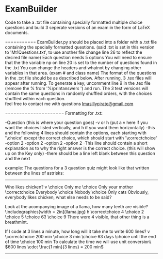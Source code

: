 ExamBuilder
===========

Code to take a .txt file containing specially formatted multiple choice questions and build 3 seperate versions of an exam in the form of LaTeX documents.

===========
ExamBuilder.py should be placed into a folder with a .txt file containing the specially formatted questions. (said .txt is set in this version to 'Mt1Questions.txt', to use another file change line 26 to reflect the desired file name)
Each question needs 5 options
You will need to ensure that the the variable np on line 20 is set to the number of questions found in the .txt
You can change the headers and whatnot by changing other variables in that area. (exam # and class name)
The format of the questions in the .txt file should be as described below.
After running, 3 .tex files will appear after running.
To generate a key, uncomment line 9 in the .tex file (remove the % from '%\printanswers ') and run. 
The 3 test versions will contain the same questions in randomly shuffled orders, with the choices shuffled within each question.
<br>
feel free to contact me with questions Imasillypirate@gmail.com

=====================
Formatting for .txt:

-Question (this is where your question goes)
-v or h (put a v here if you want the choices listed vertically, and h if you want them horizontally)
-this and the following 4 lines should contain the options, each starting with '\choice' except the correct choice, which should start with '\correctchoice' 
-option 2
-option 2
-option 2
-option 2
-This line should contain a short explanation as to why the right answer is the correct choice. (this will show up on the Key only)
-there should be a line left blank between this question and the next

example: The questions for a 3 question quiz might look like that written between the lines of astrisks:
**********************************************
Who likes chicken?
v
\choice Only me
\choice Only your mother
\correctchoice Everybody
\choice Nobody
\choice Only cats
Obviously, everybody likes chicken, what else needs to be said?

Look at the acompanying image of a llama, how many teeth are visible?  \includegraphics[width = 2in]{llama.jpg} 
h
\correctchoice 4 
\choice 2
\choice 5
\choice 63
\choice 9
There were 4 visible, that other thing is a breathmint. 

If I code at 3 lines a minute, how long will it take me to write 600 lines?
v
\correctchoice 200 min
\choice 3 min
\choice 63 days
\choice until the end of time
\choice 100 min
To calculate the time we will use unit conversion\\ $600 lines \cdot \frac{1 min}{3 lines} = 200 min$

**********************************************


















